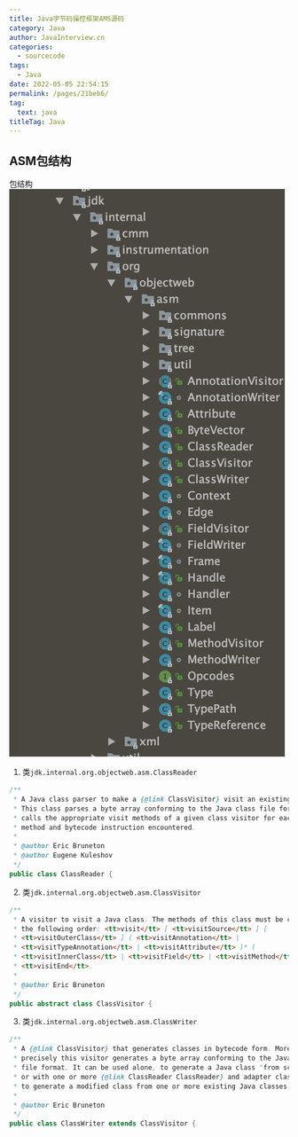 ```yaml
---
title: Java字节码操控框架AMS源码
category: Java
author: JavaInterview.cn
categories: 
  - sourcecode
tags: 
  - Java
date: 2022-05-05 22:54:15
permalink: /pages/21beb6/
tag: 
  text: java
titleTag: Java
---
```


## ASM包结构
包结构
![](../../../media/pictures/java/asm_1_1.png)

1. 类`jdk.internal.org.objectweb.asm.ClassReader`
```java
/**
 * A Java class parser to make a {@link ClassVisitor} visit an existing class.
 * This class parses a byte array conforming to the Java class file format and
 * calls the appropriate visit methods of a given class visitor for each field,
 * method and bytecode instruction encountered.
 *
 * @author Eric Bruneton
 * @author Eugene Kuleshov
 */
public class ClassReader {

```
2. 类`jdk.internal.org.objectweb.asm.ClassVisitor`
```java
/**
 * A visitor to visit a Java class. The methods of this class must be called in
 * the following order: <tt>visit</tt> [ <tt>visitSource</tt> ] [
 * <tt>visitOuterClass</tt> ] ( <tt>visitAnnotation</tt> |
 * <tt>visitTypeAnnotation</tt> | <tt>visitAttribute</tt> )* (
 * <tt>visitInnerClass</tt> | <tt>visitField</tt> | <tt>visitMethod</tt> )*
 * <tt>visitEnd</tt>.
 *
 * @author Eric Bruneton
 */
public abstract class ClassVisitor {
```
3. 类`jdk.internal.org.objectweb.asm.ClassWriter`
```java
/**
 * A {@link ClassVisitor} that generates classes in bytecode form. More
 * precisely this visitor generates a byte array conforming to the Java class
 * file format. It can be used alone, to generate a Java class "from scratch",
 * or with one or more {@link ClassReader ClassReader} and adapter class visitor
 * to generate a modified class from one or more existing Java classes.
 *
 * @author Eric Bruneton
 */
public class ClassWriter extends ClassVisitor {


```

